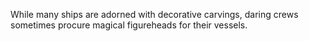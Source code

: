 While many ships are adorned with decorative carvings, daring crews sometimes procure magical figureheads for their vessels.